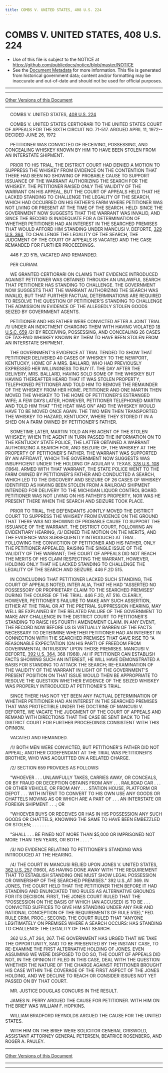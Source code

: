 ```yaml
---
title: COMBS V. UNITED STATES, 408 U.S. 224
---
```


# COMBS V. UNITED STATES, 408 U.S. 224

* Use of this file is subject to the NOTICE at https://github.com/publicdocs/notice/blob/master/NOTICE
* See the [Document Metadata](../../../index.md) for more information.
  This file is generated from historical government data; content and/or formatting may be inaccurate and out-of-date and should not be used for official purposes.

----------
----------

[Other Versions of this Document](https://publicdocs.github.io/go/links?ns=uslm-x&ref=%2Fus%2Fcourts%2Fscotus%2FusReporter%2F408%2F224)

----------

    COMBS V. UNITED STATES, [408 U.S. 224][/us/courts/scotus/usReporter/408/224]

    COMBS V. UNITED STATES CERTIORARI TO THE UNITED STATES COURT OF APPEALS FOR THE SIXTH CIRCUIT NO. 71-517.  ARGUED APRIL 11, 1972-- DECIDED JUNE 26, 1972

    PETITIONER WAS CONVICTED OF RECEIVING, POSSESSING, AND CONCEALING WHISKEY KNOWN BY HIM TO HAVE BEEN STOLEN FROM AN INTERSTATE SHIPMENT.

    PRIOR TO HIS TRIAL, THE DISTRICT COURT HAD DENIED A MOTION TO SUPPRESS THE WHISKEY FROM EVIDENCE ON THE CONTENTION THAT THERE HAD BEEN NO SHOWING OF PROBABLE CAUSE TO SUPPORT ISSUANCE OF THE WARRANT AUTHORIZING THE SEARCH FOR THE WHISKEY.  THE PETITIONER RAISED ONLY THE VALIDITY OF THE WARRANT ON HIS APPEAL, BUT THE COURT OF APPEALS HELD THAT HE LACKED STANDING TO CHALLENGE THE LEGALITY OF THE SEARCH, WHICH HAD OCCURRED ON HIS FATHER'S FARM WHERE PETITIONER WAS NOT LIVING OR PRESENT AT THE TIME OF THE SEARCH.  HELD:  SINCE THE GOVERNMENT NOW SUGGESTS THAT THE WARRANT WAS INVALID, AND SINCE THE RECORD IS INADEQUATE FOR A DETERMINATION OF WHETHER PETITIONER HAD AN INTEREST IN THE SEARCHED PREMISES THAT WOULD AFFORD HIM STANDING UNDER MANCUSI V. DEFORTE, [329 U.S. 364][/us/courts/scotus/usReporter/329/364], TO CHALLENGE THE LEGALITY OF THE SEARCH, THE JUDGMENT OF THE COURT OF APPEALS IS VACATED AND THE CASE REMANDED FOR FURTHER PROCEEDINGS.

    446 F.2D 515, VACATED AND REMANDED.

    PER CURIAM.

    WE GRANTED CERTIORARI ON CLAIMS THAT EVIDENCE INTRODUCED AGAINST PETITIONER WAS OBTAINED THROUGH AN UNLAWFUL SEARCH THAT PETITIONER HAS STANDING TO CHALLENGE.  THE GOVERNMENT NOW SUGGESTS THAT THE WARRANT AUTHORIZING THE SEARCH WAS INVALID, BUT THAT FURTHER FACTUAL DETERMINATIONS ARE REQUIRED TO RESOLVE THE QUESTION OF PETITIONER'S STANDING TO CHALLENGE THE ADMISSION IN EVIDENCE OF THE ALLEGEDLY STOLEN GOODS SEIZED BY GOVERNMENT AGENTS.

    PETITIONER AND HIS FATHER WERE CONVICTED AFTER A JOINT TRIAL /1/ UNDER AN INDICTMENT CHARGING THEM WITH HAVING VIOLATED [18 U.S.C. 659][/us/usc/t18/s659] /2/  BY RECEIVING, POSSESSING, AND CONCEALING 26 CASES OF TAX-PAID WHISKEY KNOWN BY THEM TO HAVE BEEN STOLEN FROM AN INTERSTATE SHIPMENT.

    THE GOVERNMENT'S EVIDENCE AT TRIAL TENDED TO SHOW THAT PETITIONER DELIVERED 40 CASES OF WHISKEY TO THE NEWPORT, KENTUCKY, HOME OF A MRS. BALLARD, WHO HAD PREVIOUSLY EXPRESSED HER WILLINGNESS TO BUY IT.  THE DAY AFTER THE DELIVERY, MRS. BALLARD, HAVING SOLD SOME OF THE WHISKEY BUT HAVING THEREAFTER HEARD THAT IT WAS STOLEN PROPERTY, TELEPHONED PETITIONER AND TOLD HIM TO REMOVE THE REMAINDER OF THE WHISKEY FROM HER HOME.  PETITIONER AND ONE MARTIN THEN MOVED THE WHISKEY TO THE HOME OF PETITIONER'S ESTRANGED WIFE; A FEW DAYS LATER, HOWEVER, PETITIONER TELEPHONED MARTIN AND TOLD HIM THAT "THE HEAT WAS ON" AND THE WHISKEY WOULD HAVE TO BE MOVED ONCE AGAIN.  THE TWO MEN THEN TRANSPORTED THE WHISKEY TO HAZARD, KENTUCKY, WHERE THEY STORED IT IN A SHED ON A FARM OWNED BY PETITIONER'S FATHER.

    SOMETIME LATER, MARTIN TOLD AN FBI AGENT OF THE STOLEN WHISKEY; WHEN THE AGENT IN TURN PASSED THE INFORMATION ON TO THE KENTUCKY STATE POLICE, THE LATTER OBTAINED A WARRANT AUTHORIZING A SEARCH FOR, AND SEIZURE OF, THE WHISKEY AT THE PROPERTY OF PETITIONER'S FATHER.  THE WARRANT WAS SUPPORTED BY AN AFFIDAVIT, WHICH THE GOVERNMENT NOW SUGGESTS WAS INSUFFICIENT UNDER THE HOLDING OF AGUILAR V. TEXAS, [378 U.S. 108][/us/courts/scotus/usReporter/378/108] (1964).  ARMED WITH THAT WARRANT, THE STATE POLICE WENT TO THE FARM OWNED BY PETITIONER'S FATHER AND CONDUCTED A SEARCH, WHICH LED TO THE DISCOVERY AND SEIZURE OF 26 CASES OF WHISKEY IDENTIFIED AS HAVING BEEN STOLEN FROM A RAILROAD SHIPMENT INTENDED FOR DELIVERY TO THE MICHIGAN LIQUOR CONTROL BOARD.  PETITIONER WAS NOT LIVING ON HIS FATHER'S PROPERTY, NOR WAS HE PRESENT THERE WHEN THE SEARCH AND SEIZURE TOOK PLACE.

    PRIOR TO TRIAL, THE DEFENDANTS JOINTLY MOVED THE DISTRICT COURT TO SUPPRESS THE WHISKEY FROM EVIDENCE ON THE GROUND THAT THERE WAS NO SHOWING OF PROBABLE CAUSE TO SUPPORT THE ISSUANCE OF THE WARRANT.  THE DISTRICT COURT, FOLLOWING AN EVIDENTIARY HEARING, /3/  DENIED THE MOTION ON THE MERITS, AND THE EVIDENCE WAS SUBSEQUENTLY INTRODUCED AT TRIAL.  FOLLOWING THE CONVICTION OF PETITIONER AND HIS FATHER, ONLY THE PETITIONER APPEALED, RAISING THE SINGLE ISSUE OF THE VALIDITY OF THE WARRANT; THE COURT OF APPEALS DID NOT REACH THE MERITS OF HIS CLAIM RESPECTING THE WARRANT, HOWEVER, HOLDING ONLY THAT HE LACKED STANDING TO CHALLENGE THE LEGALITY OF THE SEARCH AND SEIZURE.  446 F.2D 515.

    IN CONCLUDING THAT PETITIONER LACKED SUCH STANDING, THE COURT OF APPEALS NOTED, INTER ALIA, THAT HE HAD "ASSERTED NO POSSESSORY OR PROPRIETARY CLAIM TO THE SEARCHED PREMISES" DURING THE COURSE OF THE TRIAL.  446 F.2D, AT 516.  CLEARLY, HOWEVER, PETITIONER'S FAILURE TO MAKE ANY SUCH ASSERTION, EITHER AT THE TRIAL OR AT THE PRETRIAL SUPPRESSION HEARING, MAY WELL BE EXPLAINED BY THE RELATED FAILURE OF THE GOVERNMENT TO MAKE ANY CHALLENGE IN THE DISTRICT COURT TO PETITIONER'S STANDING TO RAISE HIS FOURTH AMENDMENT CLAIM.  IN ANY EVENT, THE RECORD NOW BEFORE US IS VIRTUALLY BARREN OF THE FACTS NECESSARY TO DETERMINE WHETHER PETITIONER HAD AN INTEREST IN CONNECTION WITH THE SEARCHED PREMISES THAT GAVE RISE TO "A REASONABLE EXPECTATION (ON HIS PART) OF FREEDOM FROM GOVERNMENTAL INTRUSION" UPON THOSE PREMISES.  MANCUSI V. DEFORTE, [392 U.S. 364][/us/courts/scotus/usReporter/392/364], 368 (1968).  /4/  IF PETITIONER CAN ESTABLISH FACTS SHOWING SUCH AN INTEREST, HE WILL HAVE DEMONSTRATED A BASIS FOR STANDING TO ATTACK THE SEARCH; RE-EXAMINATION OF THE VALIDITY OF THE WARRANT IN LIGHT OF THE GOVERNMENT'S PRESENT POSITION ON THAT ISSUE WOULD THEN BE APPROPRIATE TO RESOLVE THE QUESTION WHETHER EVIDENCE OF THE SEIZED WHISKEY WAS PROPERLY INTRODUCED AT PETITIONER'S TRIAL.

    SINCE THERE HAS NOT YET BEEN ANY FACTUAL DETERMINATION OF WHETHER PETITIONER HAD AN INTEREST IN THE SEARCHED PREMISES THAT WAS PROTECTIBLE UNDER THE DOCTRINE OF MANCUSI V. DEFORTE, WE VACATE THE JUDGMENT OF THE COURT OF APPEALS AND REMAND WITH DIRECTIONS THAT THE CASE BE SENT BACK TO THE DISTRICT COURT FOR FURTHER PROCEEDINGS CONSISTENT WITH THIS OPINION.

    VACATED AND REMANDED.

    /1/  BOTH MEN WERE CONVICTED, BUT PETITIONER'S FATHER DID NOT APPEAL; ANOTHER CODEFENDANT AT THE TRIAL WAS PETITIONER'S BROTHER, WHO WAS ACQUITTED ON A RELATED CHARGE.

    /2/  SECTION 659 PROVIDES AS FOLLOWS:

    "WHOEVER . . . UNLAWFULLY TAKES, CARRIES AWAY, OR CONCEALS, OR BY FRAUD OR DECEPTION OBTAINS FROM ANY . . . RAILROAD CAR . . . OR OTHER VEHICLE, OR FROM ANY . . . STATION HOUSE, PLATFORM OR DEPOT . . . WITH INTENT TO CONVERT TO HIS OWN USE ANY GOODS OR CHATTELS MOVING AS OR WHICH ARE A PART OF . . . AN INTERSTATE OR FOREIGN SHIPMENT . . .; OR

    "WHOEVER BUYS OR RECEIVES OR HAS IN HIS POSSESSION ANY SUCH GOODS OR CHATTELS, KNOWING THE SAME TO HAVE BEEN EMBEZZLED OR STOLEN; . . . .          .          .          .

    "SHALL . . . BE FINED NOT MORE THAN $5,000 OR IMPRISONED NOT MORE THAN TEN YEARS, OR BOTH . . . . "

    /3/  NO EVIDENCE RELATING TO PETITIONER'S STANDING WAS INTRODUCED AT THE HEARING.

    /4/ THE COURT IN MANCUSI RELIED UPON JONES V. UNITED STATES, [362 U.S. 257][/us/courts/scotus/usReporter/362/257] (1960), AS HAVING DONE AWAY WITH "THE REQUIREMENT THAT TO ESTABLISH STANDING ONE MUST SHOW LEGAL POSSESSION OR OWNERSHIP OF THE SEARCHED PREMISES."  392 U.S.,AT 369.  IN JONES, THE COURT HELD THAT THE PETITIONER THEN BEFORE IT HAD STANDING AND ENUNCIATED TWO RULES AS ALTERNATIVE GROUNDS FOR ITS DECISION.  FIRST, THE JONES COURT RULED THAT THE "POSSESSION ON THE BASIS OF WHICH (AN ACCUSED) IS TO BE . . . CONVICTED SUFFICES TO GIVE HIM STANDING UNDER ANY FAIR AND RATIONAL CONCEPTION OF THE REQUIREMENTS OF RULE 51(E)," FED. RULE CRIM. PROC.; SECOND, THE COURT RULED THAT "ANYONE LEGITIMATELY ON PREMISES WHERE A SEARCH OCCURS: HAS STANDING TO CHALLENGE THE LEGALITY OF THAT SEARCH.

    362 U.S.,AT 264, 267.  THE GOVERNMENT HAS URGED THAT WE TAKE THE OPPORTUNITY, SAID TO BE PRESENTED BY THE INSTANT CASE, TO RE-EXAMINE THE FIRST ALTERNATIVE HOLDING OF JONES.  EVEN ASSUMING WE WERE DISPOSED TO DO SO, THE COURT OF APPEALS DID NOT, IN THE OPINION IT FILED IN THIS CASE, DEAL WITH THE QUESTION WHETHER THE NATURE OF THE CHARGE AGAINST PETITIONER BROUGHT HIS CASE WITHIN THE COVERAGE OF THE FIRST ASPECT OF THE JONES HOLDING, AND WE DECLINE TO REACH OR CONSIDER ISSUES NOT YET PASSED ON BY THAT COURT.

    MR. JUSTICE DOUGLAS CONCURS IN THE RESULT.

    JAMES N. PERRY ARGUED THE CAUSE FOR PETITIONER.  WITH HIM ON THE BRIEF WAS WILLIAM F. HOPKINS.

    WILLIAM BRADFORD REYNOLDS ARGUED THE CAUSE FOR THE UNITED STATES.

    WITH HIM ON THE BRIEF WERE SOLICITOR GENERAL GRISWOLD, ASSISTANT ATTORNEY GENERAL PETERSEN, BEATRICE ROSENBERG, AND ROGER A. PAULEY.

----------

[Other Versions of this Document](https://publicdocs.github.io/go/links?ns=uslm-x&ref=%2Fus%2Fcourts%2Fscotus%2FusReporter%2F408%2F224)

----------
----------

[/us/courts/scotus/usReporter/408/224]: https://publicdocs.github.io/go/links?ns=uslm-x&ref=%2Fus%2Fcourts%2Fscotus%2FusReporter%2F408%2F224
[/us/courts/scotus/usReporter/329/364]: https://publicdocs.github.io/go/links?ns=uslm-x&ref=%2Fus%2Fcourts%2Fscotus%2FusReporter%2F329%2F364
[/us/usc/t18/s659]: https://publicdocs.github.io/go/links?ns=uslm&ref=%2Fus%2Fusc%2Ft18%2Fs659
[/us/courts/scotus/usReporter/378/108]: https://publicdocs.github.io/go/links?ns=uslm-x&ref=%2Fus%2Fcourts%2Fscotus%2FusReporter%2F378%2F108
[/us/courts/scotus/usReporter/392/364]: https://publicdocs.github.io/go/links?ns=uslm-x&ref=%2Fus%2Fcourts%2Fscotus%2FusReporter%2F392%2F364
[/us/courts/scotus/usReporter/362/257]: https://publicdocs.github.io/go/links?ns=uslm-x&ref=%2Fus%2Fcourts%2Fscotus%2FusReporter%2F362%2F257


